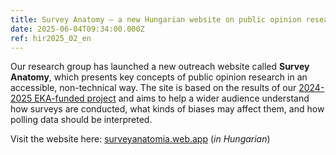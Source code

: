 ```yaml
---
title: Survey Anatomy – a new Hungarian website on public opinion research
date: 2025-06-04T09:34:00.000Z
ref: hir2025_02_en
---
```

Our research group has launched a new outreach website called **Survey Anatomy**, which presents key concepts of public opinion research in an accessible, non-technical way. The site is based on the results of our [2024-2025 EKA-funded project](https://surveymethodsroom.hu/en/projects/2024-02-24-election-forecast-from-survey-data/) and aims to help a wider audience understand how surveys are conducted, what kinds of biases may affect them, and how polling data should be interpreted.

Visit the website here: [surveyanatomia.web.app](https://surveyanatomia.web.app/) (*in Hungarian*)

